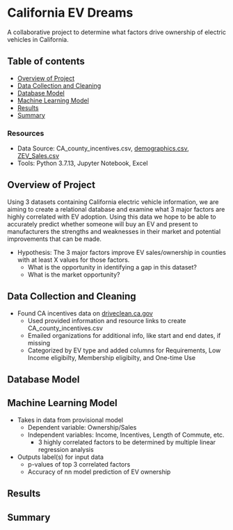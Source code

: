 # California EV Dreams
A collaborative project to determine what factors drive ownership of electric vehicles in California.

## Table of contents
* [Overview of Project](#overview-of-project)
* [Data Collection and Cleaning](#data-collection-and-cleaning)
* [Database Model](#database-model)
* [Machine Learning Model](#machine-learning-model)
* [Results](#results)
* [Summary](#summary)

### Resources
- Data Source: CA_county_incentives.csv, [demographics.csv](https://datadryad.org/stash/dataset/doi:10.25338/B8P313), [ZEV_Sales.csv](https://www.energy.ca.gov/data-reports/energy-almanac/zero-emission-vehicle-and-infrastructure-statistics/new-zev-sales)
- Tools: Python 3.7.13, Jupyter Notebook, Excel

## Overview of Project
Using 3 datasets containing California electric vehicle information, we are aiming to create a relational database and examine what 3 major factors are highly correlated with EV adoption. Using this data we hope to be able to accurately predict whether someone will buy an EV and present to manufacturers the strengths and weaknesses in their market and potential improvements that can be made.

- Hypothesis: The 3 major factors improve EV sales/ownership in counties with at least X values for those factors.
  - What is the opportunity in identifying a gap in this dataset?
  - What is the market opportunity?

## Data Collection and Cleaning
- Found CA incentives data on [driveclean.ca.gov](https://driveclean.ca.gov/search-incentives)
  - Used provided information and resource links to create CA_county_incentives.csv
  - Emailed organizations for additional info, like start and end dates, if missing
  - Categorized by EV type and added columns for Requirements, Low Income eligibilty, Membership eligibilty, and One-time Use

## Database Model
<!-- This is hidden from public view: Put database preview (ERD/excel) here and any associated bullet points -->

## Machine Learning Model
- Takes in data from provisional model
  - Dependent variable: Ownership/Sales
  - Independent variables: Income, Incentives, Length of Commute, etc.
    - 3 highly correlated factors to be determined by multiple linear regression analysis 
- Outputs label(s) for input data
  - p-values of top 3 correlated factors
  - Accuracy of nn model prediction of EV ownership

## Results
<!-- This is hidden from public view: Put wireframe preview here and any associated bullet points -->

## Summary
